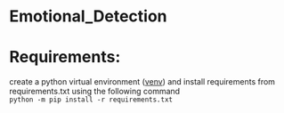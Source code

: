 # Emotional_Detection

# Requirements:
create a python virtual environment (<a href="https://docs.python.org/3/library/venv.html">venv</a>) and install requirements from requirements.txt using the following command
<br>
<code>python -m pip install -r requirements.txt</code>

